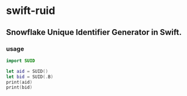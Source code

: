 # swift-ruid

## Snowflake Unique Identifier Generator in Swift.

### usage
``` swift
import SUID

let aid = SUID()
let bid = SUID(.B)
print(aid)
print(bid)  

```
